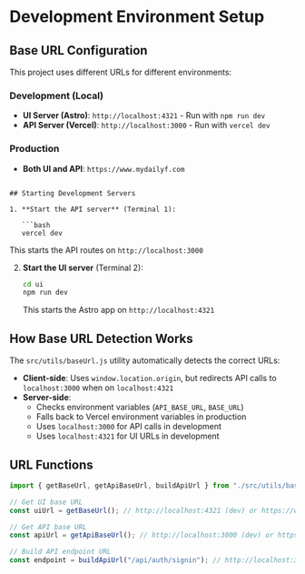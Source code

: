 # Development Environment Setup

## Base URL Configuration

This project uses different URLs for different environments:

### Development (Local)

- **UI Server (Astro)**: `http://localhost:4321` - Run with `npm run dev`
- **API Server (Vercel)**: `http://localhost:3000` - Run with `vercel dev`

### Production

- **Both UI and API**: `https://www.mydailyf.com`

````

## Starting Development Servers

1. **Start the API server** (Terminal 1):

   ```bash
   vercel dev
````

This starts the API routes on `http://localhost:3000`

2. **Start the UI server** (Terminal 2):
   ```bash
   cd ui
   npm run dev
   ```
   This starts the Astro app on `http://localhost:4321`

## How Base URL Detection Works

The `src/utils/baseUrl.js` utility automatically detects the correct URLs:

- **Client-side**: Uses `window.location.origin`, but redirects API calls to `localhost:3000` when on `localhost:4321`
- **Server-side**:
  - Checks environment variables (`API_BASE_URL`, `BASE_URL`)
  - Falls back to Vercel environment variables in production
  - Uses `localhost:3000` for API calls in development
  - Uses `localhost:4321` for UI URLs in development

## URL Functions

```typescript
import { getBaseUrl, getApiBaseUrl, buildApiUrl } from "./src/utils/baseUrl";

// Get UI base URL
const uiUrl = getBaseUrl(); // http://localhost:4321 (dev) or https://www.mydailyf.com (prod)

// Get API base URL
const apiUrl = getApiBaseUrl(); // http://localhost:3000 (dev) or https://www.mydailyf.com (prod)

// Build API endpoint URL
const endpoint = buildApiUrl("/api/auth/signin"); // http://localhost:3000/api/auth/signin (dev)
```

